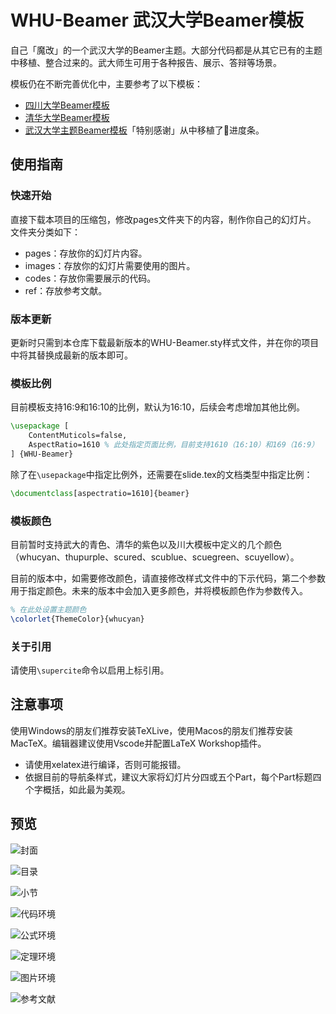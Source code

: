 # WHU-Beamer 武汉大学Beamer模板

自己「魔改」的一个武汉大学的Beamer主题。大部分代码都是从其它已有的主题中移植、整合过来的。武大师生可用于各种报告、展示、答辩等场景。

模板仍在不断完善优化中，主要参考了以下模板：
- [四川大学Beamer模板](https://github.com/FvNCCR228/SCU_Beamer_Slide-demo)
- [清华大学Beamer模板](https://github.com/tuna/THU-Beamer-Theme/)
- [武汉大学主题Beamer模板](https://github.com/T0nyX1ang/WHU-BeamerTemplate/tree/v1.4.0)「特别感谢」从中移植了🌸进度条。

## 使用指南

### 快速开始

直接下载本项目的压缩包，修改pages文件夹下的内容，制作你自己的幻灯片。
文件夹分类如下：
- pages：存放你的幻灯片内容。
- images：存放你的幻灯片需要使用的图片。
- codes：存放你需要展示的代码。
- ref：存放参考文献。

### 版本更新

更新时只需到本仓库下载最新版本的WHU-Beamer.sty样式文件，并在你的项目中将其替换成最新的版本即可。

### 模板比例

目前模板支持16:9和16:10的比例，默认为16:10，后续会考虑增加其他比例。

``` latex
\usepackage [
    ContentMuticols=false, 
    AspectRatio=1610 % 此处指定页面比例，目前支持1610（16:10）和169（16:9）
] {WHU-Beamer}
```

除了在`\usepackage`中指定比例外，还需要在slide.tex的文档类型中指定比例：

```latex
\documentclass[aspectratio=1610]{beamer}
```

### 模板颜色

目前暂时支持武大的青色、清华的紫色以及川大模板中定义的几个颜色（whucyan、thupurple、scured、scublue、scuegreen、scuyellow）。

目前的版本中，如需要修改颜色，请直接修改样式文件中的下示代码，第二个参数用于指定颜色。未来的版本中会加入更多颜色，并将模板颜色作为参数传入。

```latex
% 在此处设置主题颜色
\colorlet{ThemeColor}{whucyan} 
```

### 关于引用

请使用`\supercite`命令以启用上标引用。


## 注意事项

使用Windows的朋友们推荐安装TeXLive，使用Macos的朋友们推荐安装MacTeX。编辑器建议使用Vscode并配置LaTeX Workshop插件。
- 请使用xelatex进行编译，否则可能报错。
- 依据目前的导航条样式，建议大家将幻灯片分四或五个Part，每个Part标题四个字概括，如此最为美观。


## 预览

![封面](preview/cover-pre.jpeg)

![目录](preview/content-pre.jpeg)

![小节](preview/section-pre.jpeg)

![代码环境](preview/code-pre.jpeg)

![公式环境](preview/equation-pre.jpeg)

![定理环境](preview/theorem-pre.jpeg)

![图片环境](preview/figure-pre.jpeg)

![参考文献](preview/reference-pre.jpeg)